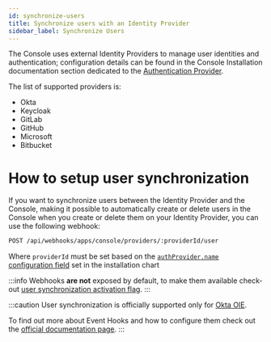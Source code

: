 ```yaml
---
id: synchronize-users
title: Synchronize users with an Identity Provider
sidebar_label: Synchronize Users
---
```


The Console uses external Identity Providers to manage user identities and authentication; configuration details can be found in the Console Installation documentation section dedicated to the [Authentication Provider](./installation-chart/30-authentication-provider.md#supported-authentication-providers).

The list of supported providers is:

  - Okta
  - Keycloak
  - GitLab
  - GitHub
  - Microsoft
  - Bitbucket

# How to setup user synchronization

If you want to synchronize users between the Identity Provider and the Console, making it possible to automatically create or delete users in the Console when you create or delete them on your Identity Provider, you can use the following webhook:

```sh
POST /api/webhooks/apps/console/providers/:providerId/user
```

Where `providerId` must be set based on the [`authProvider.name` configuration field](./installation-chart/30-authentication-provider.md#configure-your-authentication-provider) set in the installation chart

:::info
Webhooks **are not** exposed by default, to make them available check-out [user synchronization activation flag](./installation-chart/30-authentication-provider.md#expose-synchronization-webhooks).
:::

:::caution
User synchronization is officially supported only for [Okta OIE](https://developer.okta.com/docs/concepts/oie-intro/).

To find out more about Event Hooks and how to configure them check out the [official documentation page](https://developer.okta.com/docs/concepts/event-hooks/).
:::
